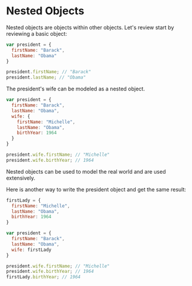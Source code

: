 # Nested Objects

Nested objects are objects within other objects.  Let's review start by reviewing a basic object:

```javascript
var president = {
  firstName: "Barack",
  lastName: "Obama"
}

president.firstName; // "Barack"
president.lastName; // "Obama"
```

The president's wife can be modeled as a nested object.

```javascript
var president = {
  firstName: "Barack",
  lastName: "Obama",
  wife: {
    firstName: "Michelle",
    lastName: "Obama",
    birthYear: 1964
  }
}

president.wife.firstName; // "Michelle"
president.wife.birthYear; // 1964
```

Nested objects can be used to model the real world and are used extensively.

Here is another way to write the president object and get the same result:

```javascript
firstLady = {
  firstName: "Michelle",
  lastName: "Obama",
  birthYear: 1964
}

var president = {
  firstName: "Barack",
  lastName: "Obama",
  wife: firstLady
}

president.wife.firstName; // "Michelle"
president.wife.birthYear; // 1964
firstLady.birthYear; // 1964
```


